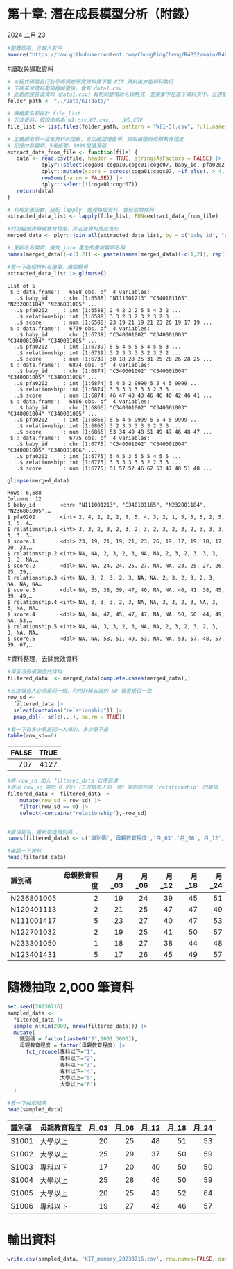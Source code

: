 第十章: 潛在成長模型分析（附錄）
================
2024 二月 23

``` r
#整體設定，含載入套件
source("https://raw.githubusercontent.com/ChungPingCheng/R4BS2/main/R4BS_setup.R")
```

\#讀取與擷取資料

``` r
# 本程式碼需自行到學術調查研究資料庫下載 KIT 資料後方能順利執行
# 下載某波資料壓縮檔解壓後，會有 data1.csv
# 此處假設各波資料（data1.csv）有相同變項命名與格式，並被集中在底下資料夾中，且適當命名
folder_path <- "../Data/KITdata/"

# 將檔案名都存於 file_list
# 五波資料，假設命名為 W1.csv,W2.csv,...,W5,CSV
file_list <- list.files(folder_path, pattern = "W[1-5].csv", full.names = TRUE)

# 定義擷取單一檔案資料的函數，會加總記憶變項，擷取編號與母親教育程度
# 記憶的各變項，5是拒答，9999是遺漏值
extract_data_from_file <- function(file) { 
   data <- read.csv(file, header = TRUE, stringsAsFactors = FALSE) |> 
           dplyr::select(coga01:coga10,cogc01:cogc07, baby_id, pfa0202, relationship) |>
           dplyr::mutate(score = across(coga01:cogc07, ~if_else(. > 4, NA_real_, .)) |>           
           rowSums(na.rm = FALSE)) |>
           dplyr::select(!(coga01:cogc07))
   return(data) 
}

# 利用定義函數，搭配 lapply，處理每個資料，會形成物件列
extracted_data_list <- lapply(file_list, FUN=extract_data_from_file) 
```

``` r
#利用編號與母親教育程度，將五波資料接成寬形
merged_data <- plyr::join_all(extracted_data_list, by = c("baby_id", "pfa0202"))
```

``` r
# 重新命名變項，避免 join 產生的重複變項名稱
names(merged_data)[-c(1,2)] <- paste(names(merged_data)[-c(1,2)], rep(1:5, rep(2,5)), sep='.')
```

``` r
#看一下各個資料有幾筆，幾個變項
extracted_data_list |> glimpse()
```

    List of 5
     $ :'data.frame':   6588 obs. of  4 variables:
      ..$ baby_id     : chr [1:6588] "N111001213" "C340101165" "N232001184" "N236801005" ...
      ..$ pfa0202     : int [1:6588] 2 4 2 2 2 5 5 4 3 2 ...
      ..$ relationship: int [1:6588] 3 3 2 3 2 3 2 3 2 3 ...
      ..$ score       : num [1:6588] 23 19 21 19 21 23 26 19 17 19 ...
     $ :'data.frame':   6739 obs. of  4 variables:
      ..$ baby_id     : chr [1:6739] "C340001002" "C340001003" "C340001004" "C340001005" ...
      ..$ pfa0202     : int [1:6739] 5 5 4 5 5 5 4 5 5 3 ...
      ..$ relationship: int [1:6739] 3 2 3 3 3 3 2 3 3 2 ...
      ..$ score       : num [1:6739] 30 18 28 25 31 25 28 26 28 25 ...
     $ :'data.frame':   6874 obs. of  4 variables:
      ..$ baby_id     : chr [1:6874] "C340001002" "C340001004" "C340001005" "C340001006" ...
      ..$ pfa0202     : int [1:6874] 5 4 5 2 9999 5 5 4 5 9999 ...
      ..$ relationship: int [1:6874] 3 3 3 3 3 3 3 2 3 3 ...
      ..$ score       : num [1:6874] 46 47 40 43 46 46 40 42 46 41 ...
     $ :'data.frame':   6866 obs. of  4 variables:
      ..$ baby_id     : chr [1:6866] "C340001002" "C340001003" "C340001004" "C340001005" ...
      ..$ pfa0202     : int [1:6866] 5 5 4 5 9999 5 5 4 5 9999 ...
      ..$ relationship: int [1:6866] 3 2 3 3 3 3 3 2 3 3 ...
      ..$ score       : num [1:6866] 53 34 49 48 51 49 47 46 48 47 ...
     $ :'data.frame':   6775 obs. of  4 variables:
      ..$ baby_id     : chr [1:6775] "C340001002" "C340001004" "C340001005" "C340001006" ...
      ..$ pfa0202     : int [1:6775] 5 4 5 3 5 5 5 4 5 5 ...
      ..$ relationship: int [1:6775] 3 3 3 3 3 3 2 2 3 3 ...
      ..$ score       : num [1:6775] 51 57 52 46 62 53 47 48 51 48 ...

``` r
glimpse(merged_data)
```

    Rows: 6,588
    Columns: 12
    $ baby_id        <chr> "N111001213", "C340101165", "N232001184", "N236801005",…
    $ pfa0202        <int> 2, 4, 2, 2, 2, 5, 5, 4, 3, 2, 1, 5, 5, 5, 2, 5, 3, 5, 4…
    $ relationship.1 <int> 3, 3, 2, 3, 2, 3, 2, 3, 2, 3, 2, 3, 2, 3, 3, 3, 3, 3, 3…
    $ score.1        <dbl> 23, 19, 21, 19, 21, 23, 26, 19, 17, 19, 18, 17, 20, 23,…
    $ relationship.2 <int> NA, NA, 2, 3, 2, 3, NA, NA, 2, 3, 2, 3, 3, 3, 3, 3, NA,…
    $ score.2        <dbl> NA, NA, 24, 24, 25, 27, NA, NA, 23, 25, 27, 26, 25, 29,…
    $ relationship.3 <int> NA, 3, 2, 3, 2, 3, NA, NA, 2, 3, 2, 3, 2, 3, NA, NA, NA…
    $ score.3        <dbl> NA, 35, 38, 39, 47, 40, NA, NA, 46, 41, 38, 45, 39, 49,…
    $ relationship.4 <int> NA, 3, 3, 3, 2, 3, NA, NA, 3, 3, 2, 3, NA, 3, 3, NA, NA…
    $ score.4        <dbl> NA, 44, 47, 45, 47, 47, NA, NA, 50, 50, 44, 49, NA, 53,…
    $ relationship.5 <int> NA, NA, 3, 3, 2, 3, NA, NA, 2, 3, 2, 3, 2, 3, 3, NA, NA…
    $ score.5        <dbl> NA, NA, 58, 51, 49, 53, NA, NA, 53, 57, 48, 57, 59, 67,…

\#資料整理，去除無效資料

``` r
#保留沒有遺漏值的資料
filtered_data  <- merged_data[complete.cases(merged_data),]

#五波填答人必須是同一個，利用計算五波的 SD 看看是否一致
row_sd <- 
  filtered_data |> 
  select(contains("relationship")) |> 
  pmap_dbl(~ sd(c(...), na.rm = TRUE))

#看一下有多少筆是同一人填的，多少筆不是
table(row_sd==0)
```

<table>
<thead>
<tr>
<th style="text-align:right;">
FALSE
</th>
<th style="text-align:right;">
TRUE
</th>
</tr>
</thead>
<tbody>
<tr>
<td style="text-align:right;">
707
</td>
<td style="text-align:right;">
4127
</td>
</tr>
</tbody>
</table>

``` r
#將 row_sd 加入 filtered_data 以便過濾
#選出 row_sd 等於 0 的行（五波填答人同一個）並刪除包含 'relationship' 的變項
filtered_data <- filtered_data |> 
    mutate(row_sd = row_sd) |>
    filter(row_sd == 0) |> 
    select(-contains("relationship"),-row_sd) 


#變項更名，重新製造識別碼 ，
names(filtered_data) <- c('識別碼','母親教育程度','月_03','月_06','月_12','月_18','月_24')

#確認一下資料
head(filtered_data)
```

<table>
<thead>
<tr>
<th style="text-align:left;">
識別碼
</th>
<th style="text-align:right;">
母親教育程度
</th>
<th style="text-align:right;">
月_03
</th>
<th style="text-align:right;">
月_06
</th>
<th style="text-align:right;">
月_12
</th>
<th style="text-align:right;">
月_18
</th>
<th style="text-align:right;">
月_24
</th>
</tr>
</thead>
<tbody>
<tr>
<td style="text-align:left;">
N236801005
</td>
<td style="text-align:right;">
2
</td>
<td style="text-align:right;">
19
</td>
<td style="text-align:right;">
24
</td>
<td style="text-align:right;">
39
</td>
<td style="text-align:right;">
45
</td>
<td style="text-align:right;">
51
</td>
</tr>
<tr>
<td style="text-align:left;">
N120401113
</td>
<td style="text-align:right;">
2
</td>
<td style="text-align:right;">
21
</td>
<td style="text-align:right;">
25
</td>
<td style="text-align:right;">
47
</td>
<td style="text-align:right;">
47
</td>
<td style="text-align:right;">
49
</td>
</tr>
<tr>
<td style="text-align:left;">
N111001417
</td>
<td style="text-align:right;">
5
</td>
<td style="text-align:right;">
23
</td>
<td style="text-align:right;">
27
</td>
<td style="text-align:right;">
40
</td>
<td style="text-align:right;">
47
</td>
<td style="text-align:right;">
53
</td>
</tr>
<tr>
<td style="text-align:left;">
N122701032
</td>
<td style="text-align:right;">
2
</td>
<td style="text-align:right;">
19
</td>
<td style="text-align:right;">
25
</td>
<td style="text-align:right;">
41
</td>
<td style="text-align:right;">
50
</td>
<td style="text-align:right;">
57
</td>
</tr>
<tr>
<td style="text-align:left;">
N233301050
</td>
<td style="text-align:right;">
1
</td>
<td style="text-align:right;">
18
</td>
<td style="text-align:right;">
27
</td>
<td style="text-align:right;">
38
</td>
<td style="text-align:right;">
44
</td>
<td style="text-align:right;">
48
</td>
</tr>
<tr>
<td style="text-align:left;">
N123401431
</td>
<td style="text-align:right;">
5
</td>
<td style="text-align:right;">
17
</td>
<td style="text-align:right;">
26
</td>
<td style="text-align:right;">
45
</td>
<td style="text-align:right;">
49
</td>
<td style="text-align:right;">
57
</td>
</tr>
</tbody>
</table>

# 隨機抽取 2,000 筆資料

``` r
set.seed(20230716)
sampled_data <- 
  filtered_data |> 
  sample_n(min(2000, nrow(filtered_data))) |> 
  mutate(
    識別碼 = factor(paste0("S",1001:3000)),
    母親教育程度 = factor(母親教育程度) |> 
      fct_recode(專科以下="1",
                 專科以下="2",
                 專科以下="3",
                 專科以下="4",
                 大學以上="5",
                 大學以上="6")
  )

#看一下抽取結果
head(sampled_data)
```

<table>
<thead>
<tr>
<th style="text-align:left;">
識別碼
</th>
<th style="text-align:left;">
母親教育程度
</th>
<th style="text-align:right;">
月_03
</th>
<th style="text-align:right;">
月_06
</th>
<th style="text-align:right;">
月_12
</th>
<th style="text-align:right;">
月_18
</th>
<th style="text-align:right;">
月_24
</th>
</tr>
</thead>
<tbody>
<tr>
<td style="text-align:left;">
S1001
</td>
<td style="text-align:left;">
大學以上
</td>
<td style="text-align:right;">
20
</td>
<td style="text-align:right;">
25
</td>
<td style="text-align:right;">
48
</td>
<td style="text-align:right;">
51
</td>
<td style="text-align:right;">
53
</td>
</tr>
<tr>
<td style="text-align:left;">
S1002
</td>
<td style="text-align:left;">
大學以上
</td>
<td style="text-align:right;">
25
</td>
<td style="text-align:right;">
29
</td>
<td style="text-align:right;">
37
</td>
<td style="text-align:right;">
50
</td>
<td style="text-align:right;">
59
</td>
</tr>
<tr>
<td style="text-align:left;">
S1003
</td>
<td style="text-align:left;">
專科以下
</td>
<td style="text-align:right;">
17
</td>
<td style="text-align:right;">
20
</td>
<td style="text-align:right;">
40
</td>
<td style="text-align:right;">
50
</td>
<td style="text-align:right;">
50
</td>
</tr>
<tr>
<td style="text-align:left;">
S1004
</td>
<td style="text-align:left;">
大學以上
</td>
<td style="text-align:right;">
25
</td>
<td style="text-align:right;">
28
</td>
<td style="text-align:right;">
46
</td>
<td style="text-align:right;">
50
</td>
<td style="text-align:right;">
59
</td>
</tr>
<tr>
<td style="text-align:left;">
S1005
</td>
<td style="text-align:left;">
大學以上
</td>
<td style="text-align:right;">
20
</td>
<td style="text-align:right;">
25
</td>
<td style="text-align:right;">
43
</td>
<td style="text-align:right;">
52
</td>
<td style="text-align:right;">
64
</td>
</tr>
<tr>
<td style="text-align:left;">
S1006
</td>
<td style="text-align:left;">
專科以下
</td>
<td style="text-align:right;">
19
</td>
<td style="text-align:right;">
27
</td>
<td style="text-align:right;">
42
</td>
<td style="text-align:right;">
46
</td>
<td style="text-align:right;">
57
</td>
</tr>
</tbody>
</table>

# 輸出資料

``` r
write.csv(sampled_data, 'KIT_memory_20230716.csv', row.names=FALSE, quote=FALSE)
```
